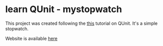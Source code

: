 # learn QUnit - mystopwatch

This project was created following the [this](https://github.com/dwyl/learn-qunit) tutorial on QUnit.
It's a simple stopwatch.


Website is available [here](http://daymos.github.io/mystopwatch)
